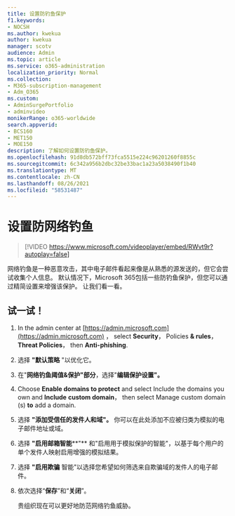 ```yaml
---
title: 设置防钓鱼保护
f1.keywords:
- NOCSH
ms.author: kwekua
author: kwekua
manager: scotv
audience: Admin
ms.topic: article
ms.service: o365-administration
localization_priority: Normal
ms.collection:
- M365-subscription-management
- Adm_O365
ms.custom:
- AdminSurgePortfolio
- adminvideo
monikerRange: o365-worldwide
search.appverid:
- BCS160
- MET150
- MOE150
description: 了解如何设置防钓鱼保护。
ms.openlocfilehash: 91d8db572bff73fca5515e224c96201260f8855c
ms.sourcegitcommit: 6c342a956b2dbc32be33bac1a23a5038490f1b40
ms.translationtype: MT
ms.contentlocale: zh-CN
ms.lasthandoff: 08/26/2021
ms.locfileid: "58531487"
---
```

# <a name="set-up-anti-phishing"></a>设置防网络钓鱼

> [!VIDEO https://www.microsoft.com/videoplayer/embed/RWvt9r?autoplay=false]

网络钓鱼是一种恶意攻击，其中电子邮件看起来像是从熟悉的源发送的，但它会尝试收集个人信息。 默认情况下，Microsoft 365包括一些防钓鱼保护，但您可以通过精简设置来增强该保护。 让我们看一看。

## <a name="try-it"></a>试一试！

1. In the admin center at [https://admin.microsoft.com](https://admin.microsoft.com) ， select **Security**， Policies **& rules**， **Threat Policies**， then **Anti-phishing**.
1. 选择 **"默认策略** "以优化它。
1. 在"**网络钓鱼阈值&保护"部分**，选择"**编辑保护设置"。**
1. Choose **Enable domains to protect** and select Include the domains you own and **Include** **custom domain**， then select Manage custom domain (s) **to** add a domain.
1. 选择 **"添加受信任的发件人和域"。** 你可以在此处添加不应被归类为模拟的电子邮件地址或域。
1. 选择 **"启用邮箱智能****"** 和"启用用于模拟保护的智能"，以基于每个用户的单个发件人映射启用增强的模拟结果。
1. 选择 **"启用欺骗** 智能"以选择您希望如何筛选来自欺骗域的发件人的电子邮件。
1. 依次选择“**保存**”和“**关闭**”。

    贵组织现在可以更好地防范网络钓鱼威胁。
